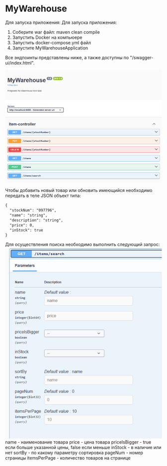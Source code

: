 # MyWarehouse
Для запуска приложения:
Для запуска приложения:
1. Соберите war файл: maven clean compile
2. Запустить Docker на компьюере
3. Запустить docker-compose.yml файл
4. Запустите MyWarehouseApplication

Все эндпоинты представлены ниже, а также доступны по "/swagger-ui/index.html".

![img.png](img.png)

Чтобы добавить новый товар или обновить имеющийся необходимо передать в теле JSON объект типа:

    {
      "stockNum": "097796",
      "name": "string",
      "description": "string",
      "price": 0,
      "inStock": true
    }

Для осуществления поиска необходимо выполнить следующий запрос:
![img_1.png](img_1.png)
name - наименование товара
price - цена товара
priceIsBigger - true если больше указанной цены, false если меньше
inStock - в наличие или нет
sortBy - по какому параметру сортировка
pageNum - номер страницы
itemsPerPage - количество товаров на странице
